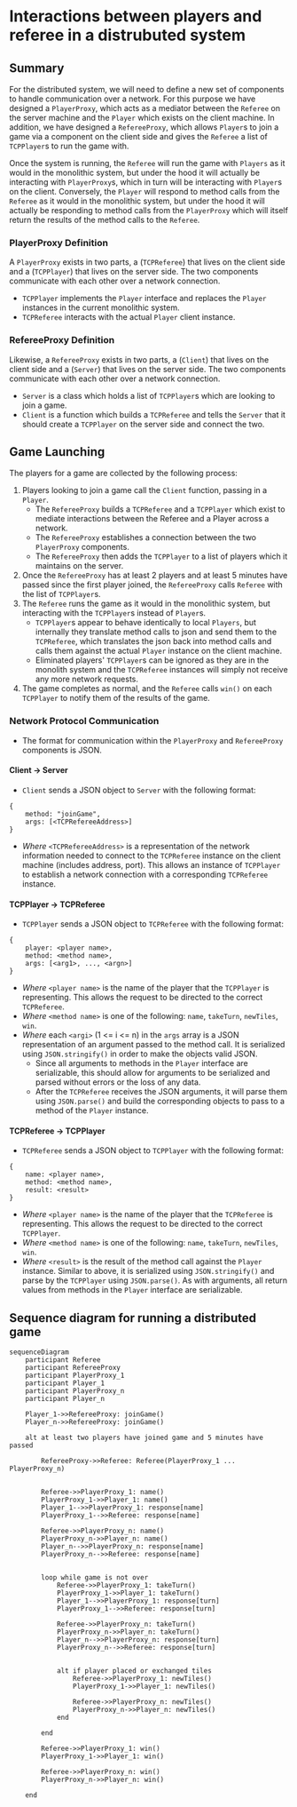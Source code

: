 # Interactions between players and referee in a distrubuted system

## Summary

For the distributed system, we will need to define a new set of components to
handle communication over a network. For this purpose we have designed a
`PlayerProxy`, which acts as a mediator between the `Referee` on the server
machine and the `Player` which exists on the client machine. In addition, we
have designed a `RefereeProxy`, which allows `Player`s to join a game via a
component on the client side and gives the `Referee` a list of
`TCPPlayer`s to run the game with.

Once the system is running, the `Referee` will run the game with `Players` as it
would in the monolithic system, but under the hood it will actually be
interacting with `PlayerProxy`s, which in turn will be interacting with
`Player`s on the client. Conversely, the `Player` will respond to method calls
from the `Referee` as it would in the monolithic system, but under the hood it
will actually be responding to method calls from the `PlayerProxy` which will
itself return the results of the method calls to the `Referee`.

### PlayerProxy Definition

A `PlayerProxy` exists in two parts, a (`TCPReferee`) that lives on the
client side and a (`TCPPlayer`) that lives on the server side. The
two components communicate with each other over a network connection.
- `TCPPlayer` implements the `Player` interface and replaces the
  `Player` instances in the current monolithic system.
- `TCPReferee` interacts with the actual `Player` client instance.

### RefereeProxy Definition

Likewise, a `RefereeProxy` exists in two parts, a (`Client`) that
lives on the client side and a (`Server`) that lives on the
server side. The two components communicate with each other over a network
connection. 
- `Server` is a class which holds a list of `TCPPlayer`s
  which are looking to join a game.
- `Client` is a function which builds a `TCPReferee` and
  tells the `Server` that it should create a `TCPPlayer` on
  the server side and connect the two.  


## Game Launching

The players for a game are collected by the following process:
1. Players looking to join a game call the `Client` function, passing in a `Player`.
    - The `RefereeProxy` builds a `TCPReferee` and a `TCPPlayer`
      which exist to mediate interactions between the Referee and a Player across
      a network.
    - The `RefereeProxy` establishes a connection between the two `PlayerProxy` components.
    - The `RefereeProxy` then adds the `TCPPlayer` to a list of players
      which it maintains on the server.
2. Once the `RefereeProxy` has at least 2 players and at least 5 minutes have
   passed since the first player joined, the `RefereeProxy` calls `Referee` with
   the list of `TCPPlayer`s.
3. The `Referee` runs the game as it would in the monolithic system, but
   interacting with the `TCPPlayer`s instead of `Player`s.
    - `TCPPlayer`s appear to behave identically to local `Players`, but
      internally they translate method calls to json and send them to the
      `TCPReferee`, which translates the json back into method calls and
      calls them against the actual `Player` instance on the client machine.
    - Eliminated players' `TCPPlayer`s can be ignored as they are in the
      monolith system and the `TCPReferee` instances will simply not
      receive any more network requests.  
4. The game completes as normal, and the `Referee` calls `win()` on each
   `TCPPlayer` to notify them of the results of the game. 

### Network Protocol Communication
- The format for communication within the `PlayerProxy` and `RefereeProxy` components is
  JSON.

#### Client -> Server
- `Client` sends a JSON object to `Server` with the
  following format:

```
{
    method: "joinGame",
    args: [<TCPRefereeAddress>]
}
```
- _Where_ `<TCPRefereeAddress>` is a representation of the network
  information needed to connect to the `TCPReferee` instance on the
  client machine (includes address, port). This allows an instance of `TCPPlayer` to establish a network
  connection with a corresponding `TCPReferee` instance.

#### TCPPlayer -> TCPReferee

- `TCPPlayer` sends a JSON object to `TCPReferee` with the
  following format:
```
{
    player: <player name>,
    method: <method name>,
    args: [<arg1>, ..., <argn>]
}
```
- _Where_ `<player name>` is the name of the player that the `TCPPlayer`
  is representing. This allows the request to be directed to the correct `TCPReferee`.
- _Where_ `<method name>` is one of the following: `name`, `takeTurn`, `newTiles`,
  `win`.
- _Where_ each `<argi>` (1 <= i <= n) in the `args` array is a JSON representation of an argument
  passed to the method call. It is serialized using `JSON.stringify()` in order
  to make the objects valid JSON.
  - Since all arguments to methods in the `Player` interface are serializable,
    this should allow for arguments to be serialized and parsed without errors
    or the loss of any data.
  - After the `TCPReferee` receives the JSON arguments, it will parse
    them using `JSON.parse()` and build the corresponding objects to pass to a
    method of the `Player` instance.

#### TCPReferee -> TCPPlayer

- `TCPReferee` sends a JSON object to `TCPPlayer` with the
  following format:
```
{
    name: <player name>,
    method: <method name>,
    result: <result>
}
```
- _Where_ `<player name>` is the name of the player that the `TCPReferee`
  is representing. This allows the request to be directed to the correct `TCPPlayer`.
- _Where_ `<method name>` is one of the following: `name`, `takeTurn`, `newTiles`,
  `win`.
- _Where_ `<result>` is the result of the method call against the `Player`
  instance. Similar to above, it is serialized using `JSON.stringify()` and
  parse by the `TCPPlayer` using `JSON.parse()`. As with arguments, all
  return values from methods in the `Player` interface are serializable.

## Sequence diagram for running a distributed game
```mermaid
sequenceDiagram
    participant Referee
    participant RefereeProxy
    participant PlayerProxy_1
    participant Player_1
    participant PlayerProxy_n
    participant Player_n

    Player_1->>RefereeProxy: joinGame()
    Player_n->>RefereeProxy: joinGame()

    alt at least two players have joined game and 5 minutes have passed

        RefereeProxy->>Referee: Referee(PlayerProxy_1 ... PlayerProxy_n)


        Referee->>PlayerProxy_1: name()
        PlayerProxy_1->>Player_1: name()
        Player_1-->>PlayerProxy_1: response[name]
        PlayerProxy_1-->>Referee: response[name]

        Referee->>PlayerProxy_n: name()
        PlayerProxy_n->>Player_n: name()
        Player_n-->>PlayerProxy_n: response[name]
        PlayerProxy_n-->>Referee: response[name]


        loop while game is not over
            Referee->>PlayerProxy_1: takeTurn()
            PlayerProxy_1->>Player_1: takeTurn()
            Player_1-->>PlayerProxy_1: response[turn]
            PlayerProxy_1-->>Referee: response[turn]

            Referee->>PlayerProxy_n: takeTurn()
            PlayerProxy_n->>Player_n: takeTurn()
            Player_n-->>PlayerProxy_n: response[turn]
            PlayerProxy_n-->>Referee: response[turn]
            

            alt if player placed or exchanged tiles
                Referee->>PlayerProxy_1: newTiles()
                PlayerProxy_1->>Player_1: newTiles()

                Referee->>PlayerProxy_n: newTiles()
                PlayerProxy_n->>Player_n: newTiles()
            end

        end 

        Referee->>PlayerProxy_1: win()
        PlayerProxy_1->>Player_1: win()

        Referee->>PlayerProxy_n: win()
        PlayerProxy_n->>Player_n: win()
        
    end
```